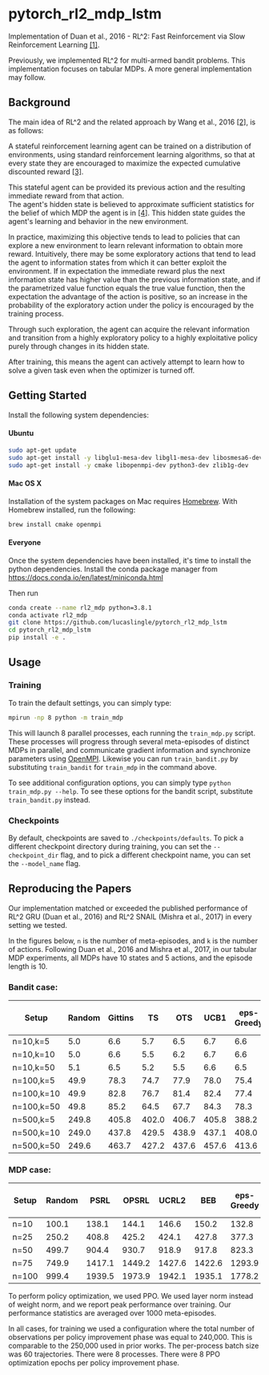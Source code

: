 # pytorch_rl2_mdp_lstm

Implementation of Duan et al., 2016 - RL^2: Fast Reinforcement via Slow Reinforcement Learning [[1]](https://arxiv.org/abs/1611.02779).

Previously, we implemented RL^2 for multi-armed bandit problems. This implementation focuses on tabular MDPs. 
A more general implementation may follow. 

## Background

The main idea of RL^2 and the related approach by Wang et al., 2016 [[2]](https://arxiv.org/abs/1611.05763),
is as follows: 

A stateful reinforcement learning agent can be trained on a distribution of environments, using standard reinforcement learning algorithms, 
so that at every state they are encouraged to maximize the expected cumulative discounted reward [[3]](https://www.cis.upenn.edu/~mkearns/finread/BaxterBartlett.pdf#page=6).

This stateful agent can be provided its previous action and the resulting immediate reward from that action.  
The agent's hidden state is believed to approximate sufficient statistics for the belief of which MDP the agent is in [[4]](https://arxiv.org/abs/1905.03030).
This hidden state guides the agent's learning and behavior in the new environment. 

In practice, maximizing this objective tends to lead to policies that can explore a new environment to learn relevant information to obtain more reward.
Intuitively, there may be some exploratory actions that tend to lead the agent to information states from which it can better exploit the environment. 
If in expectation the immediate reward plus the next information state has higher value than the previous information state, and if the parametrized value function equals the true value function, 
then the expectation the advantage of the action is positive, so an increase in the probability of the exploratory action under the policy is encouraged by the training process. 

Through such exploration, the agent can acquire the relevant information and transition from a highly exploratory policy to a highly exploitative policy purely through changes in its hidden state.

After training, this means the agent can actively attempt to learn how to solve a given task even when the optimizer is turned off. 

## Getting Started

Install the following system dependencies:
#### Ubuntu     
```bash
sudo apt-get update
sudo apt-get install -y libglu1-mesa-dev libgl1-mesa-dev libosmesa6-dev xvfb ffmpeg curl patchelf libglfw3 libglfw3-dev cmake zlib1g zlib1g-dev swig
sudo apt-get install -y cmake libopenmpi-dev python3-dev zlib1g-dev
```

#### Mac OS X
Installation of the system packages on Mac requires [Homebrew](https://brew.sh). With Homebrew installed, run the following:
```bash
brew install cmake openmpi
```

#### Everyone
Once the system dependencies have been installed, it's time to install the python dependencies. 
Install the conda package manager from https://docs.conda.io/en/latest/miniconda.html

Then run
```bash
conda create --name rl2_mdp python=3.8.1
conda activate rl2_mdp
git clone https://github.com/lucaslingle/pytorch_rl2_mdp_lstm
cd pytorch_rl2_mdp_lstm
pip install -e .
```

## Usage

### Training
To train the default settings, you can simply type:
```bash
mpirun -np 8 python -m train_mdp
```

This will launch 8 parallel processes, each running the ```train_mdp.py``` script. These processes will progress through several meta-episodes of distinct MDPs in parallel, and communicate gradient information and synchronize parameters using [OpenMPI](https://www.open-mpi.org/).
Likewise you can run ```train_bandit.py``` by substituting ```train_bandit``` for ```train_mdp``` in the command above. 

To see additional configuration options, you can simply type ```python train_mdp.py --help```. To see these options for the bandit script, substitute ```train_bandit.py``` instead.  

### Checkpoints
By default, checkpoints are saved to ```./checkpoints/defaults```. To pick a different checkpoint directory during training, 
you can set the ```--checkpoint_dir``` flag, and to pick a different checkpoint name, you can set the 
```--model_name``` flag.

## Reproducing the Papers

Our implementation matched or exceeded the published performance of RL^2 GRU (Duan et al., 2016) and RL^2 SNAIL (Mishra et al., 2017) in every setting we tested.

In the figures below, ```n``` is the number of meta-episodes, and ```k``` is the number of actions. 
Following Duan et al., 2016 and Mishra et al., 2017, in our tabular MDP experiments, all MDPs have 10 states and 5 actions, and the episode length is 10.  

### Bandit case:

| Setup      | Random | Gittins |    TS |   OTS |  UCB1 | eps-Greedy | Greedy | RL^2 GRU (paper) | RL^2 GRU (ours) | RL^2 SNAIL (paper) | RL^2 SNAIL (ours)  |
| ---------- | ------ | ------- | ----- | ----- | ----- | ---------- | ------ | ---------------- | --------------- | ------------------ | ------------------ |
|  n=10,k=5  |    5.0 |     6.6 |   5.7 |   6.5 |   6.7 |        6.6 |    6.6 |              6.7 |            6.7  |                6.6 |                6.8 |
|  n=10,k=10 |    5.0 |     6.6 |   5.5 |   6.2 |   6.7 |        6.6 |    6.6 |              6.7 |                 |                6.7 |                    | 
|  n=10,k=50 |    5.1 |     6.5 |   5.2 |   5.5 |   6.6 |        6.5 |    6.5 |              6.8 |                 |                6.7 |                    | 
| n=100,k=5  |   49.9 |    78.3 |  74.7 |  77.9 |  78.0 |       75.4 |   74.8 |             78.7 |            78.7 |               79.1 |                    |
| n=100,k=10 |   49.9 |    82.8 |  76.7 |  81.4 |  82.4 |       77.4 |   77.1 |             83.5 |                 |               83.5 |                    |
| n=100,k=50 |   49.8 |    85.2 |  64.5 |  67.7 |  84.3 |       78.3 |   78.0 |             84.9 |                 |               85.1 |                    |
| n=500,k=5  |  249.8 |   405.8 | 402.0 | 406.7 | 405.8 |      388.2 |  380.6 |            401.6 |                 |              408.1 |                    |
| n=500,k=10 |  249.0 |   437.8 | 429.5 | 438.9 | 437.1 |      408.0 |  395.0 |            432.5 |                 |              432.4 |                    |
| n=500,k=50 |  249.6 |   463.7 | 427.2 | 437.6 | 457.6 |      413.6 |  402.8 |            438.9 |                 |              442.6 |                    |

### MDP case:

| Setup      | Random |   PSRL |  OPSRL |  UCRL2 |    BEB | eps-Greedy | Greedy | RL^2 GRU (paper) | RL^2 GRU (ours) | RL^2 SNAIL (paper) | RL^2 SNAIL (ours)  |
| ---------- | ------ | ------ | ------ | ------ | ------ | ---------- | ------ | ---------------- | --------------- | ------------------ | ------------------ |
| n=10       |  100.1 |  138.1 |  144.1 |  146.6 |  150.2 |      132.8 |  134.8 |            156.2 |           157.3 |              159.1 |                    |
| n=25       |  250.2 |  408.8 |  425.2 |  424.1 |  427.8 |      377.3 |  368.8 |            445.7 |                 |              447.2 |                    |
| n=50       |  499.7 |  904.4 |  930.7 |  918.9 |  917.8 |      823.3 |  769.3 |            936.1 |                 |              942.3 |                    |
| n=75       |  749.9 | 1417.1 | 1449.2 | 1427.6 | 1422.6 |     1293.9 | 1172.9 |           1428.8 |                 |             1447.5 |                    |
| n=100      |  999.4 | 1939.5 | 1973.9 | 1942.1 | 1935.1 |     1778.2 | 1578.5 |           1913.7 |                 |             1953.1 |                    |

To perform policy optimization, we used PPO. We used layer norm instead of weight norm, and we report peak performance over training. Our performance statistics are averaged over 1000 meta-episodes.

In all cases, for training we used a configuration where the total number of observations per policy improvement phase was equal to 240,000. This is comparable to the 250,000 used in prior works.
The per-process batch size was 60 trajectories. There were 8 processes. There were 8 PPO optimization epochs per policy improvement phase. 
